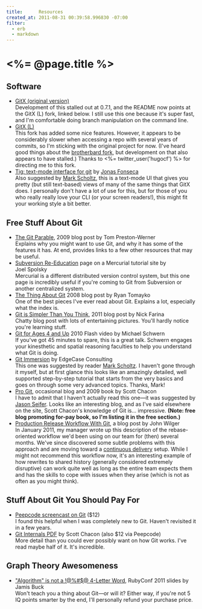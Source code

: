 ```yaml
---
title:      Resources
created_at: 2011-08-31 00:39:58.996830 -07:00
filter:
  - erb
  - markdown
---
```


<h1><%= @page.title %></h1>

<h2>Software</h2>

<ul class="full-size">

  <li>
    <a href="https://github.com/pieter/gitx/wiki/">GitX (original version)</a>
    <div class="reading-note">
      Development of this stalled out at 0.7.1, and the README now points at the GitX (L) fork, linked below.  I still use this one because it's super fast, and I'm comfortable doing branch manipulation on the command line.
    </div>
  </li>

  <li>
    <a href="http://gitx.laullon.com/">GitX (L)</a>
    <div class="reading-note">
      This fork has added some nice features.  However, it appears to be considerably slower when accessing a repo with several years of commits, so I'm sticking with the original project for now.  (I've heard good things about the <a href="https://github.com/brotherbard/gitx">brotherbard fork</a>, but development on that also appears to have stalled.) Thanks to <%= twitter_user('hugocf') %> for directing me to this fork.
    </div>
  </li>

  <li>
    <a href="http://jonas.nitro.dk/tig/">Tig: text-mode interface for git</a> by <a href="http://jonasfonseca.com/">Jonas Fonseca</a>
    <div class="reading-note">
      Also suggested by <a href="http://markscholtz.com/">Mark Scholtz</a>, this is a text-mode UI that gives you pretty (but still text-based) views of many of the same things that GitX does.  I personally don't have a lot of use for this, but for those of you who really really love your CLI (or your screen readers!), this might fit your working style a bit better.
    </div>
  </li>

</ul>

<h2>Free Stuff About Git</h2>

<ul class="full-size">
  <li>
    <a href="http://tom.preston-werner.com/2009/05/19/the-git-parable.html">The Git Parable</a>, 2009 blog post by Tom&nbsp;Preston-Werner
    <div class="reading-note">
      Explains why you might want to use Git, and why it has some of the features it has.  At end, provides links to a few other resources that may be useful.
    </div>
  </li>

  <li>
    <a href="http://hginit.com/00.html">Subversion Re-Education</a> page on a Mercurial tutorial site by Joel&nbsp;Spolsky
    <div class="reading-note">
      Mercurial is a different distributed version control system, but this one page is incredibly useful if you're coming to Git from Subversion or another centralized system.
    </div>
  </li>

  <li>
    <a href="http://tomayko.com/writings/the-thing-about-git">The Thing About Git</a> 2008 blog post by Ryan&nbsp;Tomayko
    <div class="reading-note">
      One of the best pieces I've ever read about Git.  Explains a lot, especially what the index is.
    </div>
  </li>

  <li>
    <a href="http://nfarina.com/post/9868516270/git-is-simpler">Git is Simpler Than You Think</a>, 2011 blog post by Nick&nbsp;Farina
    <div class="reading-note">
      Chatty blog post with lots of entertaining pictures.  You'll hardly notice you're learning stuff.
    </div>
  </li>

  <li>
    <a href="http://blip.tv/open-source-developers-conference/git-for-ages-4-and-up-4460524">Git for Ages 4 and Up</a> 2010 Flash video by Michael&nbsp;Schwern
    <div class="reading-note">
      If you've got 45 minutes to spare, this is a great talk.  Schwern engages your kinesthetic and spatial reasoning faculties to help you understand what Git is doing.
    </div>
  </li>

  <li>
    <a href="http://gitimmersion.com/">Git Immersion</a> by EdgeCase Consulting
    <div class="reading-note">
      This one was suggested by reader <a href="http://markscholtz.com/">Mark Scholtz</a>.  I haven't gone through it myself, but at first glance this looks like an amazingly detailed, well supported step-by-step tutorial that starts from the very basics and goes on through some very advanced topics.  Thanks, Mark!
    </div>
  </li>

  <li>
    <a href="http://progit.org/">Pro Git</a>, occasional blog and 2009 book by Scott&nbsp;Chacon
    <div class="reading-note">
      I have to admit that I haven't actually read this one&mdash;it was suggested by <a href="http://jasonseifer.com/">Jason Seifer</a>.  Looks like an interesting blog, and as I've said elsewhere on the site, Scott Chacon's knowledge of Git is... impressive.  <strong>(Note:  free blog promoting for-pay book, so I'm listing it in the free section.)</strong>
    </div>
  </li>

  <li>
    <a href="http://johnwilger.com/2011/01/production-release-workflow-with-git.html">Production Release Workflow With Git</a>, a blog post by John&nbsp;Wilger
    <div class="reading-note">
      In January 2011, my manager wrote up this description of the rebase-oriented workflow we'd been using on our team for (then) several months.  We've since discovered some subtle problems with this approach and are moving toward a <a href="http://continuousdelivery.com/">continuous delivery</a> setup.  While I might not recommend this workflow now, it's an interesting example of how rewrites to shared history (generally considered extremely disruptive) can work quite well as long as the entire team expects them and has the skills to cope with issues when they arise (which is not as often as you might think).
    </div>
  </li>
</ul>

<h2>Stuff About Git You Should Pay For</h2>

<ul class="full-size">
  <li>
    <a href="http://peepcode.com/products/git">Peepcode screencast on Git</a> ($12)
    <div class="reading-note">
      I found this helpful when I was completely new to Git.  Haven't revisited it in a few years.
    </div>
  </li>

  <li>
    <a href="https://peepcode.com/products/git-internals-pdf">Git Internals PDF</a> by Scott&nbsp;Chacon (also $12 via Peepcode)
    <div class="reading-note">
      More detail than you could ever possibly want on how Git works.  I've read maybe half of it.  It's incredible.
    </div>
  </li>
</ul>

<h2>Graph Theory Awesomeness</h2>

<ul class="full-size">
  <li>
    <a href="http://www.jamisbuck.org/presentations/rubyconf2011/index.html">"Algorithm" is not a !@%#$@ 4-Letter Word</a>, RubyConf 2011 slides by Jamis&nbsp;Buck
    <div class="reading-note">
      Won't teach you a thing about Git&mdash;or will it?  Either way, if you're not 5 IQ points smarter by the end, I'll personally refund your purchase price.
    </div>
  </li>
</ul>
